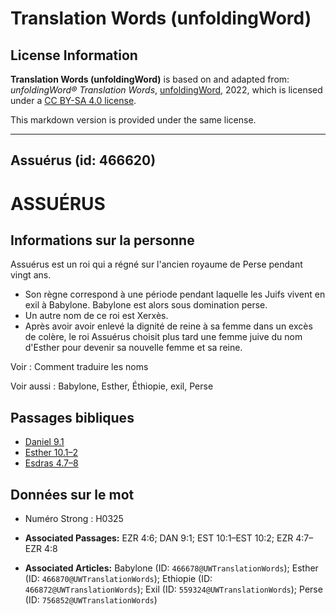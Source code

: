 # Translation Words (unfoldingWord)

## License Information

**Translation Words (unfoldingWord)** is based on and adapted from: _unfoldingWord® Translation Words_, [unfoldingWord](https://unfoldingword.org/utw), 2022, which is licensed under a [CC BY-SA 4.0 license](https://creativecommons.org/licenses/by-sa/4.0/legalcode.en).

This markdown version is provided under the same license.



--------------------------------

## Assuérus (id: 466620)

ASSUÉRUS
========

Informations sur la personne
----------------------------

Assuérus est un roi qui a régné sur l'ancien royaume de Perse pendant vingt ans.

* Son règne correspond à une période pendant laquelle les Juifs vivent en exil à Babylone. Babylone est alors sous domination perse.
* Un autre nom de ce roi est Xerxès.
* Après avoir avoir enlevé la dignité de reine à sa femme dans un excès de colère, le roi Assuérus choisit plus tard une femme juive du nom d'Esther pour devenir sa nouvelle femme et sa reine.

Voir : Comment traduire les noms

Voir aussi : Babylone, Esther, Éthiopie, exil, Perse

Passages bibliques
------------------

* [Daniel 9\.1](https://ref.ly/Dan9:1)
* [Esther 10\.1–2](https://ref.ly/Esth10:1-Esth10:2)
* [Esdras 4\.7–8](https://ref.ly/Ezra4:7-Ezra4:8)

Données sur le mot
------------------

* Numéro Strong : H0325

* **Associated Passages:** EZR 4:6; DAN 9:1; EST 10:1–EST 10:2; EZR 4:7–EZR 4:8
* **Associated Articles:** Babylone (ID: `466678@UWTranslationWords`); Esther (ID: `466870@UWTranslationWords`); Ethiopie  (ID: `466872@UWTranslationWords`); Exil (ID: `559324@UWTranslationWords`); Perse (ID: `756852@UWTranslationWords`)

